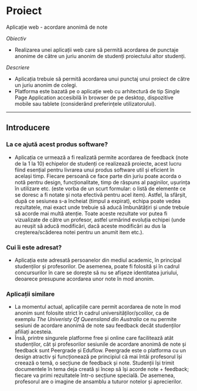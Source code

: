# Proiect
Aplicație web - acordare anonimă de note

*Obiectiv*
- Realizarea unei aplicații web care să permită acordarea de punctaje anonime de către un juriu anonim de studenți proiectului altor studenți.

*Descriere*
- Aplicația trebuie să permită acordarea unui punctaj unui proiect de către un juriu anonim de colegi.
- Platforma este bazată pe o aplicație web cu arhitectură de tip Single Page Application accesibilă în browser de pe desktop, dispozitive mobile sau tablete (considerând preferințele utilizatorului).

------------------------------------------------------------------------------------

## Introducere
### La ce ajută acest produs software?
- Aplicația ce urmează a fi realizată permite acordarea de feedback (note de la 1 la 10) echipelor de studenți ce realizează proiecte, acest lucru fiind esențial pentru livrarea unui produs software util și eficient în același timp. Fiecare persoană ce face parte din juriu poate acorda o notă pentru design, funcționalitate, timp de răspuns al paginilor, ușurința în utilizare etc. (este vorba de un scurt formular: o listă de elemente ce se doresc a fi notate și nota efectivă pentru acel item). Astfel, la sfârșit, după ce sesiunea s-a încheiat (timpul a expirat), echipa poate vedea rezultatele, mai exact unde trebuie să aducă îmbunătățiri și unde trebuie să acorde mai multă atenție. Toate aceste rezultate vor putea fi vizualizate de către un profesor, astfel urmărind evoluția echipei (unde au reușit să aducă modificări, dacă aceste modificări au dus la creșterea/scăderea notei pentru un anumit item etc.).

### Cui îi este adresat?
- Aplicația este adresată persoanelor din mediul academic, în principal studenților și profesorilor. De asemenea, poate fi folosită și în cadrul concursurilor în care se dorește să nu se afișeze identitatea juriului, deoarece presupune acordarea unor note în mod anonim.

### Aplicații similare
- La momentul actual, aplicațiile care permit acordarea de note în mod anonim sunt folosite strict în cadrul universităților/școlilor, ca de exemplu _The Univeristy Of Queensland din Australia_ ce nu permite sesiuni de acordare anonimă de note sau feedback decât studenților afiliați acesteia.
- Însă, printre singurele platforme free și online care facilitează atât studenților, cât și profesorilor sesiunile de acordare anonimă de note și feedback sunt Peergrade și Eduflow. Peergrade este o platforma cu un design atractiv și funcționează pe principiul că mai întâi profesorul își creează o temă, o secțiune de feedback și note. Studenții își trimit documentele în tema deja creată și încep să își acorde note + feedback; fiecare va primi rezultatele într-o secțiune specială. De asemenea, profesorul are o imagine de ansamblu a tuturor notelor și aprecierilor.
